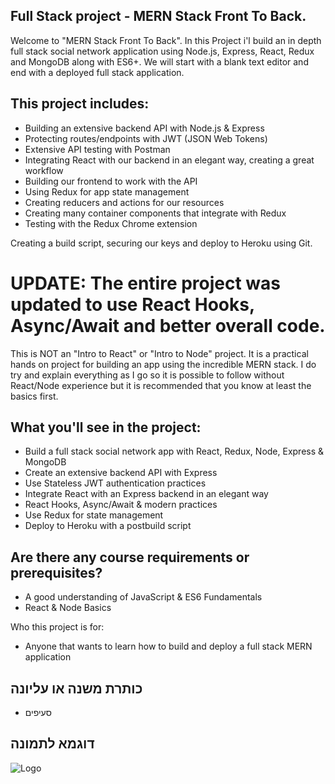 ## Full Stack project - MERN Stack Front To Back.
Welcome to "MERN Stack Front To Back". In this Project i'l build an in depth full stack social network application using Node.js, Express, React, Redux and MongoDB along with ES6+. We will start with a blank text editor and end with a deployed full stack application. 

## This project includes:

* Building an extensive backend API with Node.js & Express
* Protecting routes/endpoints with JWT (JSON Web Tokens)
* Extensive API testing with Postman
* Integrating React with our backend in an elegant way, creating a great workflow
* Building our frontend to work with the API
* Using Redux for app state management
* Creating reducers and actions for our resources
* Creating many container components that integrate with Redux
* Testing with the Redux Chrome extension

Creating a build script, securing our keys and deploy to Heroku using Git.

# UPDATE: The entire project was updated to use React Hooks, Async/Await and better overall code.

This is NOT an "Intro to React" or "Intro to Node" project. It is a practical hands on project for building an app using the incredible MERN stack. I do try and explain everything as I go so it is possible to follow without React/Node experience but it is recommended that you know at least the basics first.

## What you'll see in the project:
* Build a full stack social network app with React, Redux, Node, Express & MongoDB
* Create an extensive backend API with Express
* Use Stateless JWT authentication practices
* Integrate React with an Express backend in an elegant way
* React Hooks, Async/Await & modern practices
* Use Redux for state management
* Deploy to Heroku with a postbuild script
## Are there any course requirements or prerequisites?
* A good understanding of JavaScript & ES6 Fundamentals
* React & Node Basics

Who this project is for:
* Anyone that wants to learn how to build and deploy a full stack MERN application

## כותרת משנה או עליונה
* סעיפים
## דוגמא לתמונה
![Logo](https://github.com/IgalNeeman/drushim/blob/master/src/picsjobs/TNOVA-EXAMPLE.jpg)
